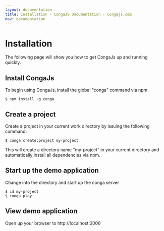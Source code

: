 ```yaml
---
layout: documentation
title: Installation - CongaJS Documentation - Congajs.com
nav: documentation
---
```


# Installation

The following page will show you how to get CongaJs up and running quickly.

## Install CongaJs

To begin using CongaJs, install the global "conga" command via npm:

<?prettify lang=bash?>
    $ npm install -g conga

## Create a project

Create a project in your current work directory by issuing the following command:

<?prettify lang=bash?>
    $ conga create:project my-project

This will create a directory name "my-project" in your current directory and automatically
install all dependencies via npm.

## Start up the demo application

Change into the directory and start up the conga server

<?prettify lang=bash?>
    $ cd my-project
    $ conga play

## View demo application

Open up your browser to http://localhost:3000